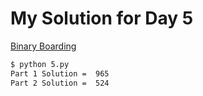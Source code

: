 # My Solution for Day 5

[Binary Boarding](https://adventofcode.com/2020/day/5)
```bash
$ python 5.py
Part 1 Solution =  965
Part 2 Solution =  524
```
